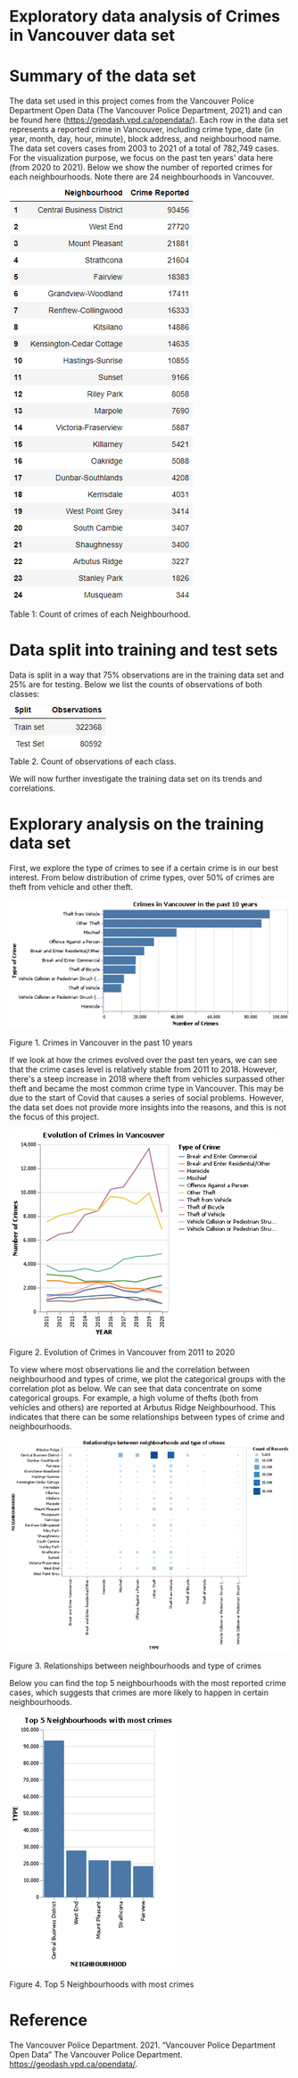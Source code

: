 # Exploratory data analysis of Crimes in Vancouver data set

# Summary of the data set

The data set used in this project comes from the Vancouver Police Department Open Data (The Vancouver Police Department, 2021) and can be found here (https://geodash.vpd.ca/opendata/). Each row in the data set represents a reported crime in Vancouver, including crime type, date (in year, month, day, hour, minute), block address, and neighbourhood name. The data set covers cases from 2003 to 2021 of a total of 782,749 cases. For the visualization purpose, we focus on the past ten years' data here (from 2020 to 2021).
Below we show the number of reported crimes for each neighbourhoods. Note there are 24 neighbourhoods in Vancouver.

![](figure-gfm/neighbour_crimes.png)<!-- -->

Table 1: Count of crimes of each Neighbourhood.

# Data split into training and test sets

Data is split in a way that 75% observations are in the training data set and 25% are for testing. Below we list the counts of observations of both classes:

![](figure-gfm/observations.png)<!-- -->

Table 2. Count of observations of each class.

We will now further investigate the training data set on its trends and correlations.

# Explorary analysis on the training data set

First, we explore the type of crimes to see if a certain crime is in our best interest. From below distribution of crime types, over 50% of crimes are theft from vehicle and other theft. 

![](figure-gfm/crime_type.png)<!-- -->

Figure 1. Crimes in Vancouver in the past 10 years

If we look at how the crimes evolved over the past ten years, we can see that the crime cases level is relatively stable from 2011 to 2018. However, there's a steep increase in 2018 where theft from vehicles surpassed other theft and became the most common crime type in Vancouver. This may be due to the start of Covid that causes a series of social problems. However, the data set does not provide more insights into the reasons, and this is not the focus of this project.

![](figure-gfm/crime_evolution.png)<!-- -->

Figure 2. Evolution of Crimes in Vancouver from 2011 to 2020

To view where most observations lie and the correlation between neighbourhood and types of crime, we plot the categorical groups with the correlation plot as below. We can see that data concentrate on some categorical groups. For example, a high volume of thefts (both from vehicles and others) are reported at Arbutus Ridge Neighbourhood. This indicates that there can be some relationships between types of crime and neighbourhoods. 

![](figure-gfm/crime_correlation.png)<!-- -->

Figure 3. Relationships between neighbourhoods and type of crimes

Below you can find the top 5 neighbourhoods with the most reported crime cases, which suggests that crimes are more likely to happen in certain neighbourhoods. 

![](figure-gfm/crime_top5.png)<!-- -->

Figure 4. Top 5 Neighbourhoods with most crimes

# Reference

<div id="refs" class="references">

<div id="ref-police2021">

The Vancouver Police Department. 2021. “Vancouver Police Department Open Data”
The Vancouver Police Department. <https://geodash.vpd.ca/opendata/>.
